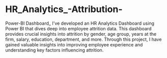 # HR_Analytics_-Attribution-
Power-BI Dashboard_
I've developed an HR Analytics Dashboard using Power BI that dives deep into employee attrition data.
This dashboard provides crucial insights into attrition by gender, age group, years at the firm, salary, education, department, and more.
Through this project, I have gained valuable insights into improving employee experience and understanding key factors influencing attrition.
